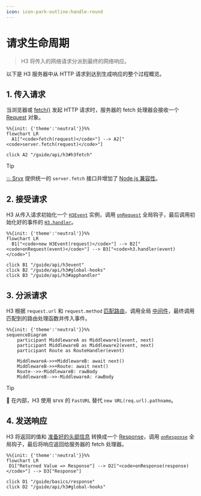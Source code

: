 ```yaml
---
icon: icon-park-outline:handle-round
---
```


# 请求生命周期

> H3 将传入的网络请求分派到最终的网络响应。

以下是 H3 服务器中从 HTTP 请求到达到生成响应的整个过程概览。

## 1. 传入请求

当浏览器或 [fetch()](https://developer.mozilla.org/en-US/docs/Web/API/Fetch_API) 发起 HTTP 请求时，服务器的 fetch 处理器会接收一个 [Request](https://developer.mozilla.org/en-US/docs/Web/API/Request) 对象。

```mermaid
%%{init: {'theme':'neutral'}}%%
flowchart LR
  A1["<code>fetch(request)</code>"] --> A2["<code>server.fetch(request)</code>"]

click A2 "/guide/api/h3#h3fetch"
```

> [!TIP]
> ​[💥 Srvx](https://srvx.h3.dev) 提供统一的 `server.fetch` 接口并增加了 [Node.js 兼容性](https://srvx.h3.dev/guide/node)。

## 2. 接受请求

H3 从传入请求初始化一个 [`H3Event`](/guide/api/h3event) 实例，调用 [`onRequest`](/guide/api/h3#global-hooks) 全局钩子，最后调用初始化好的事件的 [`H3.handler`](/guide/api/h3#h3handler)。

```mermaid
%%{init: {'theme':'neutral'}}%%
flowchart LR
  B1["<code>new H3Event(request)</code>"] --> B2["<code>onRequest(event)</code>"] --> B3["<code>h3.handler(event)</code>"]

click B1 "/guide/api/h3event"
click B2 "/guide/api/h3#global-hooks"
click B3 "/guide/api/h3#apphandler"
```

## 3. 分派请求

H3 根据 `request.url` 和 `request.method` [匹配路由](/guide/basics/routing)，调用全局 [中间件](/guide/basics/middleware)，最终调用匹配到的路由处理函数并传入事件。

```mermaid
%%{init: {'theme':'neutral'}}%%
sequenceDiagram
    participant MiddlewareA as Middleware1(event, next)
    participant MiddlewareB as Middleware2(event, next)
    participant Route as RouteHandler(event)

    MiddlewareA->>+MiddlewareB: await next()
    MiddlewareB->>+Route: await next()
    Route-->>-MiddlewareB: rawBody
    MiddlewareB-->>-MiddlewareA: rawBody

```

> [!TIP]
> 🚀 在内部，H3 使用 srvx 的 `FastURL` 替代 `new URL(req.url).pathname`。

## 4. 发送响应

H3 将返回的值和 [准备好的头部信息](/guide/basics/response#preparing-response) 转换成一个 [Response](https://developer.mozilla.org/en-US/docs/Web/API/Response)，调用 [`onResponse`](/guide/api/h3#global-hooks) 全局钩子，最后将响应返回给服务器的 fetch 处理器。

```mermaid
%%{init: {'theme':'neutral'}}%%
flowchart LR
 D1["Returned Value => Response"] --> D2["<code>onResponse(response)</code>"] --> D3["Response"]

click D1 "/guide/basics/response"
click D2 "/guide/api/h3#global-hooks"
```